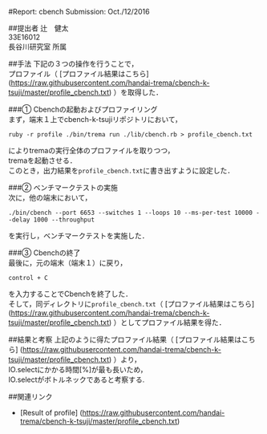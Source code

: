 #Report: cbench
Submission: Oct./12/2016  

##提出者
辻　健太  
33E16012  
長谷川研究室 所属  

##手法
下記の３つの操作を行うことで，  
プロファイル（
[プロファイル結果はこちら] (https://raw.githubusercontent.com/handai-trema/cbench-k-tsuji/master/profile_cbench.txt)
）を取得した．  

###① Cbenchの起動およびプロファイリング  
まず，端末１上でcbench-k-tsujiリポジトリにおいて，  
```
ruby -r profile ./bin/trema run ./lib/cbench.rb > profile_cbench.txt
```  
によりtremaの実行全体のプロファイルを取りつつ，  
tremaを起動させる．  
このとき，出力結果を`profile_cbench.txt`に書き出すように設定した．  

###② ベンチマークテストの実施  
次に，他の端末において，  
```
./bin/cbench --port 6653 --switches 1 --loops 10 --ms-per-test 10000 --delay 1000 --throughput
```  
を実行し，ベンチマークテストを実施した．  

###③ Cbenchの終了  
最後に，元の端末（端末１）に戻り，  
```
control + C
```  
を入力することでCbenchを終了した．  
そして，同ディレクトリに`profile_cbench.txt`（
[プロファイル結果はこちら] (https://raw.githubusercontent.com/handai-trema/cbench-k-tsuji/master/profile_cbench.txt)
）としてプロファイル結果を得た．  
  

##結果と考察
上記のように得たプロファイル結果（
[プロファイル結果はこちら] (https://raw.githubusercontent.com/handai-trema/cbench-k-tsuji/master/profile_cbench.txt)
）より，  
IO.selectにかかる時間[%]が最も長いため，  
IO.selectがボトルネックであると考察する.  


##関連リンク
* [Result of profile] (https://raw.githubusercontent.com/handai-trema/cbench-k-tsuji/master/profile_cbench.txt)
